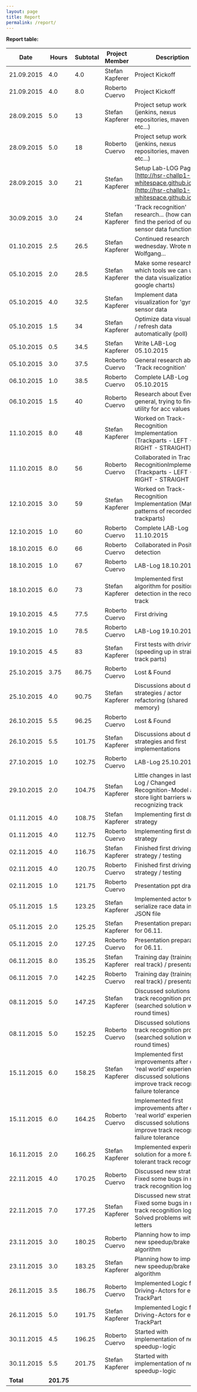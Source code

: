 ```yaml
---
layout: page
title: Report
permalink: /report/
---
```

**Report table:**
<div id="report-table-container">

| Date        | Hours      | Subtotal | Project Member  | Description                                                                                                                            |
| ------------| ---------- | -------- | --------------- | -------------------------------------------------------------------------------------------------------------------------------------- |
| 21.09.2015  | 4.0        | 4.0      | Stefan Kapferer | Project Kickoff                                                                                                                        |
| 21.09.2015  | 4.0        | 8.0      | Roberto Cuervo  | Project Kickoff                                                                                                                        |
| 28.09.2015  | 5.0        | 13       | Stefan Kapferer | Project setup work (jenkins, nexus repositories, maven build, etc...)                                                                  |
| 28.09.2015  | 5.0        | 18       | Roberto Cuervo  | Project setup work (jenkins, nexus repositories, maven build, etc...)                                                                  |
| 28.09.2015  | 3.0        | 21       | Stefan Kapferer | Setup Lab-LOG Page [http://hsr-challp1-whitespace.github.io/](http://hsr-challp1-whitespace.github.io/)                                |
| 30.09.2015  | 3.0        | 24       | Stefan Kapferer | 'Track recognition' research... (how can we find the period of our sensor data function??)                                             |
| 01.10.2015  | 2.5        | 26.5     | Stefan Kapferer | Continued research from wednesday. Wrote mail to Wolfgang...                                                                           |
| 05.10.2015  | 2.0        | 28.5     | Stefan Kapferer | Make some research which tools we can use for the data visualization (--> google charts)                                               |
| 05.10.2015  | 4.0        | 32.5     | Stefan Kapferer | Implement data visualization for 'gyro z' sensor data                                                                                  |
| 05.10.2015  | 1.5        | 34       | Stefan Kapferer | Optimize data visualization / refresh data automatically (poll)                                                                        |
| 05.10.2015  | 0.5        | 34.5     | Stefan Kapferer | Write LAB-Log 05.10.2015                                                                                                               |
| 05.10.2015  | 3.0        | 37.5     | Roberto Cuervo  | General research about 'Track recognition'                                                                                             |
| 06.10.2015  | 1.0        | 38.5     | Roberto Cuervo  | Complete LAB-Log 05.10.2015                                                                                                            |
| 06.10.2015  | 1.5        | 40       | Roberto Cuervo  | Research about Events in general, trying to find a utility for acc values                                                              |
| 11.10.2015  | 8.0        | 48       | Stefan Kapferer | Worked on Track-Recognition Implementation (Trackparts - LEFT - RIGHT - STRAIGHT)                                                      |
| 11.10.2015  | 8.0        | 56       | Roberto Cuervo  | Collaborated in Track-RecognitionImplementation (Trackparts - LEFT - RIGHT - STRAIGHT                                                  |
| 12.10.2015  | 3.0        | 59       | Stefan Kapferer | Worked on Track-Recognition Implementation (Match patterns of recorded trackparts)                                                     |
| 12.10.2015  | 1.0        | 60       | Roberto Cuervo  | Complete LAB-Log 11.10.2015                                                                                                            |
| 18.10.2015  | 6.0        | 66       | Roberto Cuervo  | Collaborated in Position detection                                                                                                     |
| 18.10.2015  | 1.0        | 67       | Roberto Cuervo  | LAB-Log 18.10.2015                                                                                                                     |
| 18.10.2015  | 6.0        | 73       | Stefan Kapferer | Implemented first algorithm for position detection in the recognized track                                                             |
| 19.10.2015  | 4.5        | 77.5     | Roberto Cuervo  | First driving                                                                                                                          |
| 19.10.2015  | 1.0        | 78.5     | Roberto Cuervo  | LAB-Log 19.10.2015                                                                                                                     |
| 19.10.2015  | 4.5        | 83       | Stefan Kapferer | First tests with driving (speeding up in straight track parts)                                                                         |
| 25.10.2015  | 3.75       | 86.75    | Roberto Cuervo  | Lost & Found                                                                                                                           |
| 25.10.2015  | 4.0        | 90.75    | Stefan Kapferer | Discussions about driving strategies / actor refactoring (shared memory)                                                               |
| 26.10.2015  | 5.5        | 96.25    | Roberto Cuervo  | Lost & Found                                                                                                                           |
| 26.10.2015  | 5.5        | 101.75   | Stefan Kapferer | Discussions about driving strategies and first implementations                                                                         |
| 27.10.2015  | 1.0        | 102.75   | Roberto Cuervo  | LAB-Log 25.10.2015                                                                                                                     |
| 29.10.2015  | 2.0        | 104.75   | Stefan Kapferer | Little changes in last LAB-Log / Changed Recognition-Model and store light barriers while recognizing track                            |
| 01.11.2015  | 4.0        | 108.75   | Stefan Kapferer | Implementing first driving strategy                                                                                                    |
| 01.11.2015  | 4.0        | 112.75   | Roberto Cuervo  | Implementing first driving strategy                                                                                                    |
| 02.11.2015  | 4.0        | 116.75   | Stefan Kapferer | Finished first driving strategy / testing                                                                                              |
| 02.11.2015  | 4.0        | 120.75   | Roberto Cuervo  | Finished first driving strategy / testing                                                                                              |
| 02.11.2015  | 1.0        | 121.75   | Roberto Cuervo  | Presentation ppt draft				                                                                                 |
| 05.11.2015  | 1.5        | 123.25   | Stefan Kapferer | Implemented actor to serialize race data into JSON file                                                                                |
| 05.11.2015  | 2.0        | 125.25   | Stefan Kapferer	| Presentation preparation for 06.11.                                                                                                    |
| 05.11.2015  | 2.0        | 127.25   | Roberto Cuervo	| Presentation preparation for 06.11.                                                                                                    |
| 06.11.2015  | 8.0        | 135.25   | Stefan Kapferer | Training day (trainings on real track) / presentation                                                                                  |
| 06.11.2015  | 7.0        | 142.25   | Roberto Cuervo  | Training day (trainings on real track) / presentation                                                                                  |
| 08.11.2015  | 5.0        | 147.25   | Stefan Kapferer | Discussed solutions for our track recognition problem (searched solution without round times)                                          |
| 08.11.2015  | 5.0        | 152.25   | Roberto Cuervo  | Discussed solutions for our track recognition problem (searched solution without round times)                                          |
| 15.11.2015  | 6.0        | 158.25   | Stefan Kapferer | Implemented first improvements after our 'real world' experiences / discussed solutions to improve track recognition failure tolerance |
| 15.11.2015  | 6.0        | 164.25   | Roberto Cuervo  | Implemented first improvements after our 'real world' experiences / discussed solutions to improve track recognition failure tolerance |
| 16.11.2015  | 2.0        | 166.25   | Stefan Kapferer | Implemented experimental solution for a more failure tolerant track recognition                                                        |
| 22.11.2015  | 4.0        | 170.25   | Roberto Cuervo  | Discussed new strategies / Fixed some bugs in new track recognition logic                                                              |
| 22.11.2015  | 7.0        | 177.25   | Stefan Kapferer | Discussed new strategies / Fixed some bugs in new track recognition logic / Solved problems with dead letters                          |
| 23.11.2015  | 3.0        | 180.25   | Roberto Cuervo  | Planning how to implement new speedup/brake algorithm                                                                                  |
| 23.11.2015  | 3.0        | 183.25   | Stefan Kapferer | Planning how to implement new speedup/brake algorithm                                                                                  |
| 26.11.2015  | 3.5        | 186.75   | Roberto Cuervo  | Implemented Logic for Driving-Actors for each TrackPart                                                                                |
| 26.11.2015  | 5.0        | 191.75   | Stefan Kapferer | Implemented Logic for Driving-Actors for each TrackPart                                                                                |
| 30.11.2015  | 4.5        | 196.25   | Roberto Cuervo  | Started with implementation of new speedup-logic                                                                                       |
| 30.11.2015  | 5.5        | 201.75   | Stefan Kapferer | Started with implementation of new speedup-logic                                                                                       |
| **Total**   | **201.75** |          |                 |                                                                                                                                        |

</div>
